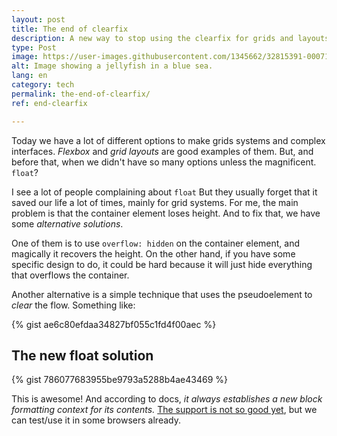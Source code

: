 ```yaml
---
layout: post
title: The end of clearfix
description: A new way to stop using the clearfix for grids and layouts.
type: Post
image: https://user-images.githubusercontent.com/1345662/32815391-00071d56-c99b-11e7-9a91-898127f9ac8d.jpg
alt: Image showing a jellyfish in a blue sea.
lang: en
category: tech
permalink: the-end-of-clearfix/
ref: end-clearfix

---
```

Today we have a lot of different options to make grids systems and complex interfaces. _Flexbox_ and _grid layouts_ are good examples of them. But, and before that, when we didn't have so many options unless the magnificent. `float`?

I see a lot of people complaining about `float` But they usually forget that it saved our life a lot of times, mainly for grid systems. For me, the main problem is that the container element loses height. And to fix that, we have some _alternative solutions_.

One of them is to use `overflow: hidden` on the container element, and magically it recovers the height. On the other hand, if you have some specific design to do, it could be hard because it will just hide everything that overflows the container.

Another alternative is a simple technique that uses the pseudoelement to _clear_ the flow. Something like:

{% gist ae6c80efdaa34827bf055c1fd4f00aec %}

## The new float solution

{% gist 786077683955be9793a5288b4ae43469 %}

This is awesome! And according to docs, _it always establishes a new block formatting context for its contents._ [The support is not so good yet](https://caniuse.com/#feat=flow-root), but we can test/use it in some browsers already.
